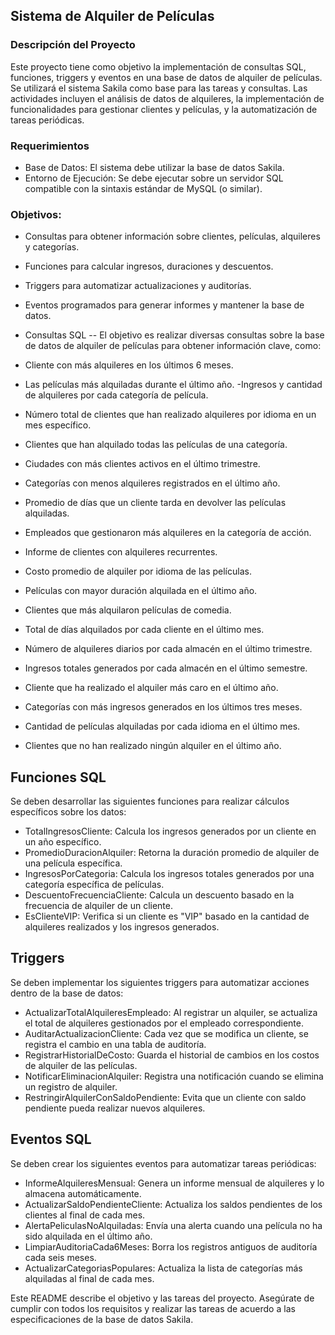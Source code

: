 ## Sistema de Alquiler de Películas

### Descripción del Proyecto

Este proyecto tiene como objetivo la implementación de consultas SQL, funciones, triggers y eventos en una base de datos de alquiler de películas. Se utilizará el sistema Sakila como base para las tareas y consultas. Las actividades incluyen el análisis de datos de alquileres, la implementación de funcionalidades para gestionar clientes y películas, y la automatización de tareas periódicas.

### Requerimientos
- Base de Datos: El sistema debe utilizar la base de datos Sakila.
- Entorno de Ejecución: Se debe ejecutar sobre un servidor SQL compatible con la sintaxis estándar de MySQL (o similar).
### Objetivos:
- Consultas para obtener información sobre clientes, películas, alquileres y categorías.
- Funciones para calcular ingresos, duraciones y descuentos.
- Triggers para automatizar actualizaciones y auditorías.
- Eventos programados para generar informes y mantener la base de datos.
- Consultas SQL
-- El objetivo es realizar diversas consultas sobre la base de datos de alquiler de películas para obtener información clave, como:

- Cliente con más alquileres en los últimos 6 meses.
- Las películas más alquiladas durante el último año.
-Ingresos y cantidad de alquileres por cada categoría de película.
- Número total de clientes que han realizado alquileres por idioma en un mes específico.
- Clientes que han alquilado todas las películas de una categoría.
- Ciudades con más clientes activos en el último trimestre.
- Categorías con menos alquileres registrados en el último año.
- Promedio de días que un cliente tarda en devolver las películas alquiladas.
- Empleados que gestionaron más alquileres en la categoría de acción.
- Informe de clientes con alquileres recurrentes.
- Costo promedio de alquiler por idioma de las películas.
- Películas con mayor duración alquilada en el último año.
- Clientes que más alquilaron películas de comedia.
- Total de días alquilados por cada cliente en el último mes.
- Número de alquileres diarios por cada almacén en el último trimestre.
- Ingresos totales generados por cada almacén en el último semestre.
- Cliente que ha realizado el alquiler más caro en el último año.
- Categorías con más ingresos generados en los últimos tres meses.
- Cantidad de películas alquiladas por cada idioma en el último mes.
- Clientes que no han realizado ningún alquiler en el último año.

## Funciones SQL
Se deben desarrollar las siguientes funciones para realizar cálculos específicos sobre los datos:

- TotalIngresosCliente: Calcula los ingresos generados por un cliente en un año específico.
- PromedioDuracionAlquiler: Retorna la duración promedio de alquiler de una película específica.
- IngresosPorCategoria: Calcula los ingresos totales generados por una categoría específica de películas.
- DescuentoFrecuenciaCliente: Calcula un descuento basado en la frecuencia de alquiler de un cliente.
- EsClienteVIP: Verifica si un cliente es "VIP" basado en la cantidad de alquileres realizados y los ingresos generados.

## Triggers
Se deben implementar los siguientes triggers para automatizar acciones dentro de la base de datos:

- ActualizarTotalAlquileresEmpleado: Al registrar un alquiler, se actualiza el total de alquileres gestionados por el empleado correspondiente.
- AuditarActualizacionCliente: Cada vez que se modifica un cliente, se registra el cambio en una tabla de auditoría.
- RegistrarHistorialDeCosto: Guarda el historial de cambios en los costos de alquiler de las películas.
- NotificarEliminacionAlquiler: Registra una notificación cuando se elimina un registro de alquiler.
- RestringirAlquilerConSaldoPendiente: Evita que un cliente con saldo pendiente pueda realizar nuevos alquileres.

## Eventos SQL
Se deben crear los siguientes eventos para automatizar tareas periódicas:

- InformeAlquileresMensual: Genera un informe mensual de alquileres y lo almacena automáticamente.
- ActualizarSaldoPendienteCliente: Actualiza los saldos pendientes de los clientes al final de cada mes.
- AlertaPeliculasNoAlquiladas: Envía una alerta cuando una película no ha sido alquilada en el último año.
- LimpiarAuditoriaCada6Meses: Borra los registros antiguos de auditoría cada seis meses.
- ActualizarCategoriasPopulares: Actualiza la lista de categorías más alquiladas al final de cada mes.


Este README describe el objetivo y las tareas del proyecto. Asegúrate de cumplir con todos los requisitos y realizar las tareas de acuerdo a las especificaciones de la base de datos Sakila.




